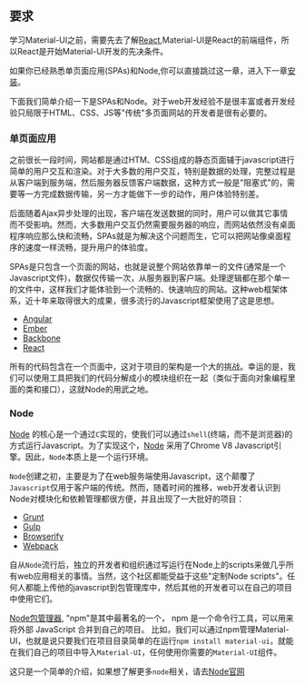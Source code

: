 ## 要求

 
学习Material-UI之前，需要先去了解[React](http://facebook.github.io/react/),Material-UI是React的前端组件，所以React是开始Material-UI开发的先决条件。

如果你已经熟悉单页面应用(SPAs)和Node,你可以直接跳过这一章，进入下一章[安装](#/get-started/installation)。

下面我们简单介绍一下是SPAs和Node。对于web开发经验不是很丰富或者开发经验只局限于HTML、CSS、JS等"传统"多页面网站的开发者是很有必要的。


### 单页面应用

之前很长一段时间，网站都是通过HTM、CSS组成的静态页面辅于javascript进行简单的用户交互和渲染。对于大多数的用户交互，特别是数据的处理，完整过程是从客户端到服务端，然后服务器反馈客户端数据，这种方式一般是"阻塞式"的，需要等一方完成数据传输，另一方才能做下一步的动作，用户体验特别差。

后面随着Ajax异步处理的出现，客户端在发送数据的同时，用户可以做其它事情而不受影响。然而，大多数用户交互仍然需要服务器的响应，而网站依然没有桌面程序响应那么快和流畅，SPAs就是为解决这个问题而生，它可以把网站像桌面程序的速度一样流畅，提升用户的体验度。

SPAs是只包含一个页面的网站，也就是说整个网站依靠单一的文件(通常是一个Javascript文件)，数据仅传输一次，从服务器到客户端。处理逻辑都在那个单一的文件中，这样我们才能体验到一个流畅的、快速响应的网站。这种web框架体系，近十年来取得很大的成果，很多流行的Javascript框架使用了这是思想。

- [Angular](https://angularjs.org)
- [Ember](http://emberjs.com/)
- [Backbone](http://backbonejs.org)
- [React](http://facebook.github.io/react/)

所有的代码包含在一个页面中，这对于项目的架构是一个大的挑战。幸运的是，我们可以使用工具把我们的代码分解成小的模块组织在一起（类似于面向对象编程里面的类和接口），这就Node的用武之地。

### Node

[Node](https://nodejs.org) 的核心是一个通过`C`实现的，使我们可以通过`shell`(终端，而不是浏览器)的方式运行Javascript。为了实现这个，[Node](https://nodejs.org) 采用了Chrome V8 Javascript引擎。因此，`Node`本质上是一个运行环境。

`Node`创建之初，主要是为了在web服务端使用Javascript，这个颠覆了`Javascript`仅用于客户端的传统。然而，随着时间的推移，web开发者认识到Node对模块化和依赖管理都很方便，并且出现了一大批好的项目：
- [Grunt](http://gruntjs.com/)
- [Gulp](http://gulpjs.com/)
- [Browserify](http://browserify.org)
- [Webpack](http://webpack.github.io)


自从`Node`流行后，独立的开发者和组织通过写运行在Node上的scripts来做几乎所有web应用相关的事情。当然，这个社区都能受益于这些"定制Node scripts"。任何人都能上传他的javascript到包管理库中，然后其他的开发者可以在自己的项目中使用它们。

[Node包管理器](https://www.npmjs.com/), "npm"是其中最著名的一个，
npm 是一个命令行工具，可以用来将外部 JavaScript 合并到自己的项目。
比如，我们可以通过npm管理Material-UI，也就是说只要我们在项目目录简单的在运行`npm install material-ui`，就能在我们自己的项目中导入`Material-UI`，任何使用你需要的`Material-UI`组件。

这只是一个简单的介绍，如果想了解更多`node`相关，请去[Node官网](https://nodejs.org/en/)

